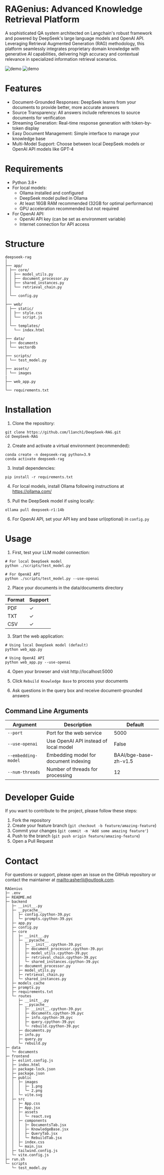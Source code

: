 # RAGenius: Advanced Knowledge Retrieval Platform

A sophisticated QA system architected on Langchain's robust framework and powered by DeepSeek's large language models and OpenAI API. Leveraging Retrieval Augmented Generation (RAG) methodology, this platform seamlessly integrates proprietary domain knowledge with generative AI capabilities, delivering high accuracy and contextual relevance in specialized information retrieval scenarios.
<br>

![demo](assets/images/1.png)
![demo](assets/images/2.png)

# Features
- Document-Grounded Responses: DeepSeek learns from your documents to provide better, more accurate answers
- Source Transparency: All answers include references to source documents for verification
- Streaming Generation: Real-time response generation with token-by-token display
- Easy Document Management: Simple interface to manage your knowledge base
- Multi-Model Support: Choose between local DeepSeek models or OpenAI API models like GPT-4

# Requirements
- Python 3.8+
- For local models:
  - Ollama installed and configured
  - DeepSeek model pulled in Ollama
  - At least 16GB RAM recommended (32GB for optimal performance)
  - GPU acceleration recommended but not required
- For OpenAI API:
  - OpenAI API key (can be set as environment variable)
  - Internet connection for API access

# Structure
```
deepseek-rag
│
├── app/
│ ├── core/
│ │ ├── model_utils.py 
│ │ ├── document_processor.py 
│ │ ├── shared_instances.py
│ │ └── retrieval_chain.py
│ │
│ └── config.py 
│
├── web/                    
│ ├── static/  
│ │ ├── style.css  
│ │ └── script.js 
│ │
│ └── templates/
│   └── index.html 
│
├── data/
│ ├── documents 
│ └── vectordb 
│
├── scripts/
│ └── test_model.py
│
├── assets/
│ └── images
|
├── web_app.py 
│
└── requirements.txt 
```

# Installation
1. Clone the repository:
```
git clone https://github.com/l1anch1/DeepSeek-RAG.git
cd DeepSeek-RAG
```
 
2. Create and activate a virtual environment (recommended):
```
conda create -n deepseek-rag python=3.9
conda activate deepseek-rag
``` 

3. Install dependencies:
```
pip install -r requirements.txt 
``` 

4. For local models, install Ollama following instructions at <https://ollama.com/>

5. Pull the DeepSeek model if using locally:
```
ollama pull deepseek-r1:14b
``` 
6. For OpenAI API, set your API key and base url(optional) in `config.py`


# Usage
1. First, test your LLM model connection:
```
# For local DeepSeek model
python ./scripts/test_model.py

# For OpenAI API
python ./scripts/test_model.py --use-openai
``` 

2. Place your documents in the data/documents directory

| Format | Support |
|--------|---------|
| PDF    | ✓       |
| TXT    | ✓       |
| CSV    | ✓       |

3. Start the web application:
```
# Using local DeepSeek model (default)
python web_app.py

# Using OpenAI API
python web_app.py --use-openai
```

4. Open your browser and visit http://localhost:5000

5. Click `Rebuild Knowledge Base` to process your documents

6. Ask questions in the query box and receive document-grounded answers

## Command Line Arguments
| Argument | Description | Default |  
|----------|-------------|---------|  
| `--port` | Port for the web service | 5000 |  
| `--use-openai` | Use OpenAI API instead of local model | False |  
| `--embedding-model` | Embedding model for document indexing | BAAI/bge-base-zh-v1.5 |  
| `--num-threads` | Number of threads for processing | 12 |  


# Developer Guide
If you want to contribute to the project, please follow these steps:
1. Fork the repository
2. Create your feature branch (`git checkout -b feature/amazing-feature`)
3. Commit your changes (`git commit -m 'Add some amazing feature'`)
4. Push to the branch (`git push origin feature/amazing-feature`)
5. Open a Pull Request


# Contact
For questions or support, please open an issue on the GitHub repository or contact the maintainer at <mailto:asherlii@outlook.com>.




```
RAGenius
├─ .env
├─ README.md
├─ backend
│  ├─ __init__.py
│  ├─ __pycache__
│  │  ├─ config.cpython-39.pyc
│  │  └─ prompts.cpython-39.pyc
│  ├─ app.py
│  ├─ config.py
│  ├─ core
│  │  ├─ __init__.py
│  │  ├─ __pycache__
│  │  │  ├─ __init__.cpython-39.pyc
│  │  │  ├─ document_processor.cpython-39.pyc
│  │  │  ├─ model_utils.cpython-39.pyc
│  │  │  ├─ retrieval_chain.cpython-39.pyc
│  │  │  └─ shared_instances.cpython-39.pyc
│  │  ├─ document_processor.py
│  │  ├─ model_utils.py
│  │  ├─ retrieval_chain.py
│  │  └─ shared_instances.py
│  ├─ models_cache
│  ├─ prompts.py
│  ├─ requirements.txt
│  └─ routes
│     ├─ __init__.py
│     ├─ __pycache__
│     │  ├─ __init__.cpython-39.pyc
│     │  ├─ documents.cpython-39.pyc
│     │  ├─ info.cpython-39.pyc
│     │  ├─ query.cpython-39.pyc
│     │  └─ rebuild.cpython-39.pyc
│     ├─ documents.py
│     ├─ info.py
│     ├─ query.py
│     └─ rebuild.py
├─ data
│  └─ documents
├─ frontend
│  ├─ eslint.config.js
│  ├─ index.html
│  ├─ package-lock.json
│  ├─ package.json
│  ├─ public
│  │  ├─ images
│  │  │  ├─ 1.png
│  │  │  └─ 2.png
│  │  └─ vite.svg
│  ├─ src
│  │  ├─ App.css
│  │  ├─ App.jsx
│  │  ├─ assets
│  │  │  └─ react.svg
│  │  ├─ components
│  │  │  ├─ DocumentsTab.jsx
│  │  │  ├─ KnowledgeBase.jsx
│  │  │  ├─ QueryTab.jsx
│  │  │  └─ RebuildTab.jsx
│  │  ├─ index.css
│  │  └─ main.jsx
│  ├─ tailwind.config.js
│  └─ vite.config.js
├─ run.sh
└─ scripts
   └─ test_model.py

```
